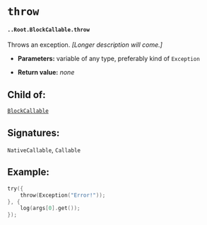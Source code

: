 # `throw`

#### `..Root.BlockCallable.throw`

Throws an exception. _[Longer description will come.]_

* **Parameters:** variable of any type, preferably kind of `Exception`

* **Return value:** _none_

## Child of:

[`BlockCallable`](docs..Root.BlockCallable.md)

## Signatures:

`NativeCallable`, `Callable`

## Example:

```c
try({
    throw(Exception("Error!"));
}, {
    log(args[0].get());
});
```
